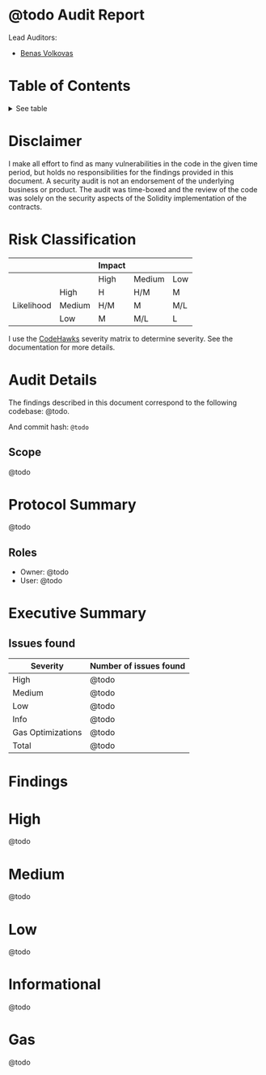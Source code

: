 # @todo Audit Report

Lead Auditors:

-   [Benas Volkovas](https://github.com/BenasVolkovas)

# Table of Contents

<details>
<summary>See table</summary>

- [@todo Audit Report](#todo-audit-report)
- [Table of Contents](#table-of-contents)
- [Disclaimer](#disclaimer)
- [Risk Classification](#risk-classification)
- [Audit Details](#audit-details)
  - [Scope](#scope)
- [Protocol Summary](#protocol-summary)
  - [Roles](#roles)
- [Executive Summary](#executive-summary)
  - [Issues found](#issues-found)
- [Findings](#findings)
- [High](#high)
- [Medium](#medium)
- [Low](#low)
- [Informational](#informational)
- [Gas](#gas)

</details>

# Disclaimer

I make all effort to find as many vulnerabilities in the code in the given time period, but holds no responsibilities for the findings provided in this document. A security audit is not an endorsement of the underlying business or product. The audit was time-boxed and the review of the code was solely on the security aspects of the Solidity implementation of the contracts.

# Risk Classification

|            |        | Impact |        |     |
| ---------- | ------ | ------ | ------ | --- |
|            |        | High   | Medium | Low |
|            | High   | H      | H/M    | M   |
| Likelihood | Medium | H/M    | M      | M/L |
|            | Low    | M      | M/L    | L   |

I use the [CodeHawks](https://docs.codehawks.com/hawks-auditors/how-to-evaluate-a-finding-severity) severity matrix to determine severity. See the documentation for more details.

# Audit Details

The findings described in this document correspond to the following codebase: @todo.

And commit hash: `@todo`

## Scope

@todo

# Protocol Summary

@todo

## Roles

-   Owner: @todo
-   User: @todo

# Executive Summary

## Issues found

| Severity          | Number of issues found |
| ----------------- | ---------------------- |
| High              | @todo                  |
| Medium            | @todo                  |
| Low               | @todo                  |
| Info              | @todo                  |
| Gas Optimizations | @todo                  |
| Total             | @todo                  |

# Findings

# High

@todo

# Medium

@todo

# Low

@todo

# Informational

@todo

# Gas

@todo
